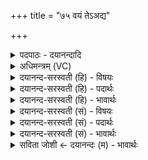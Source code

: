 +++
title = "७५ वयं तेऽअद्य"

+++
<details><summary>पदपाठः - दयानन्दादि</summary>

व॒यम्। ते॒। अ॒द्य। र॒रि॒म। हि। काम॑म्। उ॒त्ता॒नह॑स्ता॒ इत्यु॑त्ता॒नऽह॑स्ताः। नम॑सा। उ॒प॒सद्येत्यु॑प॒ऽसद्य॑। यजि॑ष्ठेन। मन॑सा। य॒क्षि॒। दे॒वान्। अस्रे॑धता। मन्म॑ना। विप्रः॑। अ॒ग्ने॒। ७५।
</details>

<details><summary>अधिमन्त्रम् (VC)</summary>

- अग्निर्देवता
- उत्कील ऋषिः
- आर्षी त्रिष्टुप्
- धैवतः
</details>

<details><summary>दयानन्द-सरस्वती (हि) - विषयः</summary>

पुरुषार्थ से क्या सिद्ध करना चाहिये, इस विषय का उपदेश अगले मन्त्र में किया है ॥
</details>

<details><summary>दयानन्द-सरस्वती (हि) - पदार्थः</summary>

पदार्थान्वयभाषाः -  हे (अग्ने) विद्वन् ! (उत्तानहस्ताः) उत्कृष्टता से अभय देनेहारे हस्तयुक्त (वयम्) हम लोग (ते) आपके (नमसा) सत्कार से (उपसद्य) समीप प्राप्त होके (अद्य) आज ही (कामम्) कामना को (हि) निश्चय (ररिम) देते हैं, जैसे (विप्रः) बुद्धिमान् (अस्रेधता) इधर-उधर गमन अर्थात् चञ्चलतारहित स्थिर (मन्मना) बल और (यजिष्ठेन) अतिशय करके संयमयुक्त (मनसा) चित्त से (देवान्) विद्वानों और शुभ गुणों को प्राप्त होता है और जैसे तू (यक्षि) शुभ कर्मों में युक्त हो, हम भी वैसे ही सङ्गत होवें ॥७५ ॥
</details>

<details><summary>दयानन्द-सरस्वती (हि) - भावार्थः</summary>

भावार्थभाषाः -  जो मनुष्य पुरुषार्थ से पूर्ण कामनावाले हों, वे विद्वानों के सङ्ग से इस विषय को प्राप्त होने को समर्थ होवें ॥७५ ॥
</details>

<details><summary>दयानन्द-सरस्वती (सं) - विषयः</summary>

पुरुषार्थेन किं साध्यमित्याह ॥
</details>

<details><summary>दयानन्द-सरस्वती (सं) - पदार्थः</summary>

पदार्थान्वयभाषाः -  हे अग्ने ! उत्तानहस्ता वयं ते नमसोपसद्याद्य कामं हि ररिम, यथा विप्रोऽस्रेधता मन्मना यजिष्ठेन मनसा देवान् यजति संगच्छते, यथा च त्वं यक्षि, तथा वयमपि यजेम ॥७५ ॥
</details>

<details><summary>दयानन्द-सरस्वती (सं) - भावार्थः</summary>

भावार्थभाषाः -  ये मनुष्याः पुरुषार्थेनालंकामाः स्युस्ते विद्वसङ्गेनैतत् प्राप्तुं शक्नुयुः ॥७५ ॥
</details>

<details><summary>सविता जोशी ← दयानन्दः (म) - भावार्थः</summary>

भावार्थभाषाः -  जी माणसे पुरुषार्थाने पूर्ण कामनायुक्त बनतात ती विद्वानांच्या संगतीने शुभ गुण कर्माचा स्वीकार करण्यास समर्थ ठरतात.
</details>